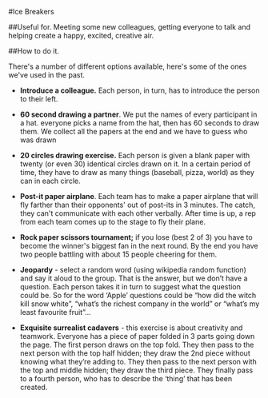 #Ice Breakers

##Useful for. 
Meeting some new colleagues, getting everyone to talk and helping create a happy, excited, creative air. 

##How to do it.

There's a number of different options available, here's some of the ones we've used in the past.

- **Introduce a colleague.** Each person, in turn, has to introduce the person to their left. 

- **60 second drawing a partner**. We put the names of every participant in a hat. everyone picks a name from the hat, then has 60 seconds to draw them. We collect all the papers at the end and we have to guess who was drawn

- **20 circles drawing exercise.** Each person is given a blank paper with twenty (or even 30) identical circles drawn on it. In a certain period of time, they have to draw as many things (baseball, pizza, world) as they can in each circle.

- **Post-it paper airplane**. Each team has to make a paper airplane that will fly farther than their opponents' out of post-its in 3 minutes. The catch, they can't communicate with each other verbally. After time is up, a rep from each team comes up to the stage to fly their plane.

- **Rock paper scissors tournament;** if you lose (best 2 of 3) you have to become the winner's biggest fan in the next round. By the end you have two people battling with about 15 people cheering for them. 

- **Jeopardy** - select a random word (using wikipedia random function) and say it aloud to the group. That is the answer, but we don’t have a question. Each person takes it in turn to suggest what the question could be. So for the word ‘Apple’ questions could be “how did the witch kill snow white”, “what’s the richest company in the world” or “what’s my least favourite fruit”...

- **Exquisite surrealist cadavers** - this exercise is about creativity and teamwork. Everyone has a piece of paper folded in 3 parts going down the page. The first person draws on the top fold. They then pass to the next person with the top half hidden; they draw the 2nd piece without knowing what they’re adding to. They then pass to the next person with the top and middle hidden; they draw the third piece. They finally pass to a fourth person, who has to describe the ‘thing’ that has been created. 
